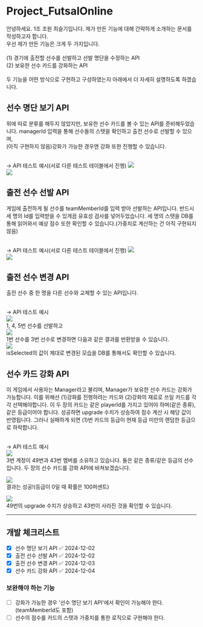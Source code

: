 # Project_FutsalOnline
안녕하세요. 1조 조원 최슬기입니다. 제가 만든 기능에 대해 간략하게 소개하는 문서를 작성하고자 합니다.</br>
우선 제가 만든 기능은 크게 두 가지입니다.</br></br>
(1) 경기에 출전할 선수를 선발하고 선발 명단을 수정하는 API</br>
(2) 보유한 선수 카드를 강화하는 API</br></br>
두 기능을 어떤 방식으로 구현하고 구성하였는지 아래에서 더 자세히 설명하도록 하겠습니다.</br>

## 선수 명단 보기 API
위에 따로 분류를 해두지 않았지만, 보유한 선수 카드를 볼 수 있는 API를 준비해두었습니다. managerId 입력을 통해 선수들의 스탯을 확인하고 출전 선수로 선발할 수 있으며,</br>
(아직 구현하지 않음)강화가 가능한 경우엔 강화 또한 진행할 수 있습니다.</br></br>

→ API 테스트 예시(서로 다른 테스트 테이블에서 진행)
![](attachment/966dce4f3fc4195dcdfe96995d74d301.png)</br>
![](attachment/f2b40649e081b7320bfe9c8537d88af1.png)</br>

## 출전 선수 선발 API
게임에 출전하게 될 선수를 teamMemberId를 입력 받아 선발하는 API입니다. 반드시 세 명의 Id를 입력받을 수 있게끔 유효성 검사를 넣어두었습니다. 세 명의 스탯을 DB를 통해 읽어와서 예상 점수 또한 확인할 수 있습니다.(가중치로 계산하는 건 아직 구현되지 않음)</br></br>

→ API 테스트 예시(서로 다른 테스트 테이블에서 진행)
![](attachment/376ff047843bb27ef64f444157dd7c4b.png)</br>
![](attachment/738f274af3fb13fb08c469a17f6de6fb.png)</br>

## 출전 선수 변경 API
출전 선수 중 한 명을 다른 선수와 교체할 수 있는 API입니다.</br></br>

→ API 테스트 예시</br>
![](attachment/22a65d3c997e8cfac133febb9c6b78cf.png)</br>
1, 4, 5번 선수를 선발하고</br>
![](attachment/b6820ac2e735fb0b361154d32af4658f.png)</br>
1번 선수를 3번 선수로 변경하면 다음과 같은 결과를 반환받을 수 있습니다.</br>
![](attachment/f57bfec6ab0d5762d0389d4f51912bdc.png)</br>
isSelected의 값이 제대로 변경된 모습을 DB를 통해서도 확인할 수 있습니다.

## 선수 카드 강화 API
이 게임에서 사용자는 Manager라고 불리며, Manager가 보유한 선수 카드는 강화가 가능합니다. 이를 위해선 (1)강화를 진행하려는 카드와 (2)강화의 재료로 쓰일 카드를 각각 선택해야합니다. 이 두 장의 카드는 같은 playerId를 가지고 있어야 하며(같은 종류), 같은 등급이어야 합니다. 성공하면 upgrade 수치가 상승하여 점수 계산 시 해당 값이 반영됩니다. 그러나 실패하게 되면 (1)번 카드의 등급이 현재 등급 미만의 랜덤한 등급으로 하락합니다.</br></br>

→ API 테스트 예시</br>
![](attachment/1ec29a645ee76befe55cc6224cc2109e.png)</br>
3번 계정이 49번과 43번 멤버를 소유하고 있습니다. 둘은 같은 종류/같은 등급의 선수입니다. 두 장의 선수 카드를 강화 API에 바쳐보겠습니다.</br>

![](attachment/82aaf59f973878610763db074279c8a5.png)</br>
결과는 성공!(등급이 0일 때 확률은 100퍼센트)</br>

![](attachment/1c158aba3e9643253fccd219516a3f14.png)</br>
49번의 upgrade 수치가 상승하고 43번이 사라진 것을 확인할 수 있습니다.

---

## 개발 체크리스트
- [x] 선수 명단 보기 API ✅ 2024-12-02
- [x] 출전 선수 선발 API ✅ 2024-12-02
- [x] 출전 선수 변경 API ✅ 2024-12-03
- [x] 선수 카드 강화 API ✅ 2024-12-04

### 보완해야 하는 기능
- [ ] 강화가 가능한 경우 '선수 명단 보기 API'에서 확인이 가능해야 한다.(teamMemberId도 포함)
- [ ] 선수의 점수를 카드의 스탯과 가중치를 통한 로직으로 구현해야 한다.
